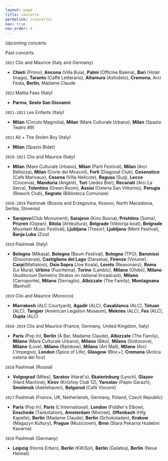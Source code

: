 ```yaml
---
layout: page
title: concerts
permalink: /concerts/
nav: true
nav_order: 4
---
```



Upcoming concerts




Past concerts

`2022`
Clio and Maurice (Italy and Germany)

- <b>Chieti</b> (Primo), <b>Ancona</b> (Villa Buia), <b>Palmi</b> (Officine Balena), <b>Bari</b> (Hotel Imago), <b>Taranto</b> (Caffè Letterario), <b>Altamura</b> (Asfodelo), <b>Cremona</b>, Arci Festa, <b>Berlin</b>, Madame Claude 

`2022`
Mattia Faes (Italy)

- <b>Parma</b>, <b>Sesto San Giovanni</b> 


`2021-2022`
Les Enfants (Italy)

- <b>Milan</b> (Circolo Magnolia), <b>Milan</b> (Mare Culturale Urbano), <b>Milan</b> (Spazio Teatro 89)

`2021`
Ali + The Stolen Boy (Italy)

- <b>Milan</b> (Spazio Bidet)

`2020-2021`
Clio and Maurice (Italy)

- <b>Milan</b> (Mare Culturale Urbano), <b>Milan</b> (Parti Festival), <b>Milan</b> (Arci Bellezza), <b>Milan</b> (Corte dei Miracoli), <b>Forlì</b> (Diagonal Club), <b>Cesenatico</b> (Cafè Marivaux), <b>Cesena</b> (Villa Nellcote), <b>Ragusa</b> (Suq), <b>Lecce</b> (Crocevia), <b>Manduria</b> (Angelè), <b>Turi</b> (Jedes Bier), <b>Recanati</b> (Arci La Serra), <b>Tolentino</b> (Green Room), <b>Assisi</b> (Osteria San Vittorino), <b>Perugia</b> (Rework Club), <b>Segrate</b> (Biblioteca Comunale)

`2018-2019`
Pashmak (Bosnia and Erzegovina, Kosovo, North Macedonia, Serbia, Slovenia)


- <b>Sarajevo</b>(Club Monument), <b>Sarajevo</b> (Kino Bosna), <b>Prishtina</b> (Soma), <b>Prizren</b> (Oqean), <b>Bitola</b> (Artikultura), <b>Belgrade</b> (Viktorija boat), <b>Belgrade</b>  Mountain Music Festival), <b>Ljubljana</b> (Tresor), <b>Ljubljana</b>  (Ment Festival), <b>Banja Luka</b> (Ziza)

`2019`
Pashmak (Italy)

- <b>Bologna</b> (Mikasa), <b>Bologna</b> (Baum Festival), <b>Bologna</b> (TPO), <b>Baronissi</b> (Dissonanze), <b>Castiglione del Lago</b> (Darsena), <b>Firenze</b> (Volume), <b>Carpi</b>(Mattatoio), <b>Osio Sopra</b> (Joe Koala), <b>Loreto</b> (Reasonanz), <b>Roma</b> (Le Mura), <b>Urbino</b> (Fuoritema), <b>Torino</b> (Lambic), <b>Milano</b> (Ohibò), <b>Milano</b>  (Auditorium Demetrio Stratos on national broadcast), <b>Milano</b> (Carroponte), <b>Milano</b> (Serraglio), <b>Albizzate</b> (The Family), <b>Montagnana</b> (Banhof)

`2019`
Clio and Maurice (Morocco)

- <b>Marrakesh</b> (ALC Courtyard), <b>Agadir</b> (ALC), <b>Casablanca</b> (ALC), <b>Tetuan</b> (ALC), <b>Tangier</b> (American Legation Museum), <b>Meknes</b> (ALC), <b>Fes</b> (ALC), <b>Oujda</b> (ALC)

`2018-2019`
Clio and Maurice (France, Germany, United Kingdom, Italy)

- <b>Paris</b> (Pop In), <b>Berlin</b> (Ä Bar, Madame Claude), <b>Albizzate</b> (The Family), <b>Milano</b> (Mare Culturale Urbano), <b>Milano</b> (Biko), <b>Milano</b> (Sottovoce), <b>Milano</b> (Love), <b>Milano</b> (Rainbow), <b>Milano</b> (Art Mall), <b>Milano</b> (Arci L'Impegno), <b>London</b> (Spice of Life), <b>Glasgow</b> (Bloc+), <b>Cremona</b> (Antica osteria del fico)


`2018`
Pashmak (Russia)

- <b>Volgograd</b> (Miles), <b>Saratov</b> (Harat's), <b>Ekaterinburg</b> (Lynch), <b>Glazov</b> (Hard Machine), <b>Kirov</b> (Knizhny Club 12), <b>Yaroslav</b> (Papin Garazh), <b>Smolensk</b> (Aeblehaven), <b>Belgorod</b> (Cafè Vincent)

`2017`
Pashmak (France, UK, Netherlands, Germany, Poland, Czech Republic)

- <b>Paris</b> (Pop In), <b>Paris</b> (L'International), <b>London</b> (Fiddler's Elbow), <b>Enschede</b> (Tankstation), <b>Amsterdam</b> (Mixtree), <b>Offenbach</b> (Hfg Kapelle), <b>Berlin</b> (Madame Claude), <b>Berlin</b> (Schokoladen), <b>Krakow</b> (Magazyn Kultury), <b>Prague</b> (Musictown), <b>Brno</b> (Stara Pekarna Hudebni Kavarna)

`2016`
Pashmak (Germany)

- <b>Leipzig</b> (Horns Erben), <b>Berlin</b> (KiKiSol), <b>Berlin</b> (Galatea), <b>Berlin</b> (Neue Heimat)

<!-- ### Footer

Last updated: May 2013 -->
